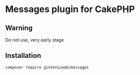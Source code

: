 # Messages plugin for CakePHP

## Warning

Do not use, very early stage


## Installation

```
composer require gintonicweb/messages
```
